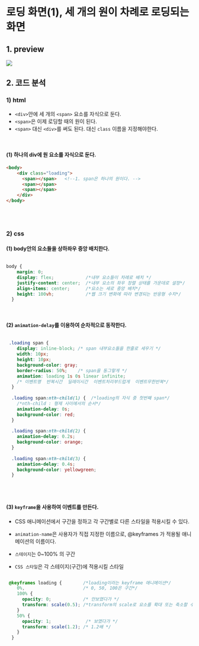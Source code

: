 # 로딩 화면(1), 세 개의 원이 차례로 로딩되는 화면

## 1. preview

<img src="https://j.gifs.com/K1NWVr.gif" />


## 2. 코드 분석

### 1) html
- `<div>`안에 세 개의 `<span>` 요소를 자식으로 둔다.
- `<span>`은 이제 로딩할 때의 원이 된다.
- `<span>` 대신 `<div>`를 써도 된다. 대신 `class` 이름을 지정해야한다.

<br/>

#### (1) 하나의 div에 원 요소를 자식으로 둔다.
```html
<body>
    <div class="loading">
      <span></span>   <!--1. span은 하나의 원이다. -->
      <span></span>
      <span></span>
    </div>
</body>
```

<br/><br/>

### 2) css

#### (1) body안의 요소들을 상하좌우 중앙 배치한다.

```css

body {
    margin: 0; 
    display: flex;            /*내부 요소들이 차례로 배치 */
    justify-content: center;  /*내부 요소의 좌우 정렬 상태를 가운데로 설정*/
    align-items: center;      /*요소는 세로 중앙 배치*/
    height: 100vh;            /*웹 크기 변화에 따라 변경되는 반응형 수치*/
  }

```

<br/>

#### (2) `animation-delay`를 이용하여 순차적으로 동작한다.

```css

 .loading span {
    display: inline-block; /* span 내부요소들을 한줄로 세우기 */
    width: 10px;
    height: 10px;
    background-color: gray;
    border-radius: 50%;    /* span을 동그랗게 */
    animation: loading 1s 0s linear infinite;
    /* 이벤트명  반복시간  딜레이시간  이벤트처리부드럽게  이벤트무한반복*/
  }
  
  .loading span:nth-child(1) {  /*loading의 자식 중 첫번째 span*/
    /*nth-child : 형제 사이에서의 순서*/
    animation-delay: 0s;
    background-color: red;
  }
  
  .loading span:nth-child(2) {
    animation-delay: 0.2s;
    background-color: orange;
  }
  
  .loading span:nth-child(3) {
    animation-delay: 0.4s;
    background-color: yellowgreen;
  }

```

<br/>
<br/>

#### (3) `keyframe`을 사용하여 이벤트를 만든다.

- CSS 애니메이션에서 구간을 정하고 각 구간별로 다른 스타일을 적용시킬 수 있다.

- `animation-name`은 사용자가 직접 지정한 이름으로, @keyframes 가 적용될 애니메이션의 이름이다.

- `스테이지`는 0~100% 의 구간
 
- `CSS 스타일`은 각 스테이지(구간)에 적용시킬 스타일


```css

 @keyframes loading {        /*loading이라는 keyframe 애니메이션*/
    0%,                      /* 0, 50, 100은 구간*/
    100% {
      opacity: 0;            /* 안보였다가 */
      transform: scale(0.5); /*transform의 scale로 요소를 확대 또는 축소할 수 있음*/   
    }
    50% {
      opacity: 1;             /* 보였다가 */
      transform: scale(1.2); /* 1.2배 */
    }
  }

```

















